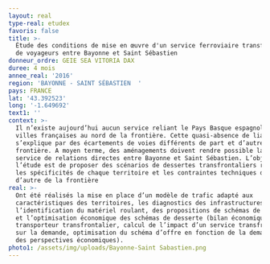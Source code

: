 ```yaml
---
layout: real
type-real: etudex
favoris: false
title: >-
  Étude des conditions de mise en œuvre d'un service ferroviaire transfrontalier
  de voyageurs entre Bayonne et Saint Sébastien
donneur_ordre: GEIE SEA VITORIA DAX
duree: 4 mois
annee_real: '2016'
region: 'BAYONNE - SAINT SÉBASTIEN  '
pays: FRANCE
lat: '43.392523'
long: '-1.649692'
text1: ''
context: >-
  Il n’existe aujourd’hui aucun service reliant le Pays Basque espagnol et les
  villes françaises au nord de la frontière. Cette quasi-absence de liaison
  s’explique par des écartements de voies différents de part et d’autre de la
  frontière. A moyen terme, des aménagements doivent rendre possible la mise en
  service de relations directes entre Bayonne et Saint Sébastien. L’objectif de
  l’étude est de proposer des scénarios de dessertes transfrontaliers respectant
  les spécificités de chaque territoire et les contraintes techniques de part et
  d’autre de la frontière
real: >-
  Ont été réalisés la mise en place d’un modèle de trafic adapté aux
  caractéristiques des territoires, les diagnostics des infrastructures et
  l’identification du matériel roulant, des propositions de schémas de desserte
  et l’optimisation économique des schémas de desserte (bilan économique du
  transporteur transfrontalier, calcul de l’impact d’un service transfrontalier
  sur la demande, optimisation du schéma d’offre en fonction de la demande et
  des perspectives économiques).
photo1: /assets/img/uploads/Bayonne-Saint Sabastien.png
---
```


